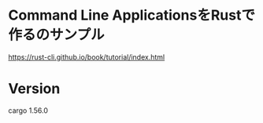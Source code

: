 # Command Line ApplicationsをRustで作るのサンプル
https://rust-cli.github.io/book/tutorial/index.html

# Version
cargo 1.56.0